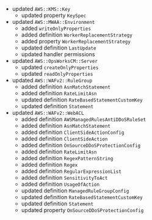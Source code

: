 - updated `AWS::KMS::Key`
  - updated property `KeySpec`
- updated `AWS::MWAA::Environment`
  - added `writeOnlyProperties`
  - added definition `WorkerReplacementStrategy`
  - added property `WorkerReplacementStrategy`
  - updated definition `LastUpdate`
  - updated handler permissions
- updated `AWS::OpsWorksCM::Server`
  - updated `createOnlyProperties`
  - updated `readOnlyProperties`
- updated `AWS::WAFv2::RuleGroup`
  - added definition `AsnMatchStatement`
  - added definition `RateLimitAsn`
  - updated definition `RateBasedStatementCustomKey`
  - updated definition `Statement`
- updated `AWS::WAFv2::WebACL`
  - added definition `AWSManagedRulesAntiDDoSRuleSet`
  - added definition `AsnMatchStatement`
  - added definition `ClientSideActionConfig`
  - added definition `ClientSideAction`
  - added definition `OnSourceDDoSProtectionConfig`
  - added definition `RateLimitAsn`
  - added definition `RegexPatternString`
  - added definition `Regex`
  - added definition `RegularExpressionList`
  - added definition `SensitivityToAct`
  - added definition `UsageOfAction`
  - updated definition `ManagedRuleGroupConfig`
  - updated definition `RateBasedStatementCustomKey`
  - updated definition `Statement`
  - updated property `OnSourceDDoSProtectionConfig`
